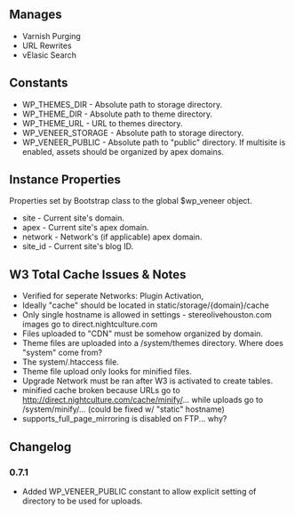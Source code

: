 ## Manages
* Varnish Purging
* URL Rewrites
* vElasic Search

## Constants

* WP_THEMES_DIR - Absolute path to storage directory.
* WP_THEME_DIR - Absolute path to theme directory.
* WP_THEME_URL  - URL to themes directory.
* WP_VENEER_STORAGE - Absolute path to storage directory.
* WP_VENEER_PUBLIC  - Absolute path to "public" directory. If multisite is enabled, assets should be organized by apex domains.

## Instance Properties
Properties set by Bootstrap class to the global $wp_veneer object.

* site      - Current site's domain.
* apex      - Current site's apex domain.
* network   - Network's (if applicable) apex domain.
* site_id   - Current site's blog ID.

## W3 Total Cache Issues & Notes
* Verified for seperate Networks: Plugin Activation,
* Ideally "cache" should be located in static/storage/{domain}/cache
* Only single hostname is allowed in settings - stereolivehouston.com images go to direct.nightculture.com
* Files uploaded to "CDN" must be somehow organized by domain.
* Theme files are uploaded into a /system/themes directory. Where does "system" come from?
* The system/.htaccess file.
* Theme file upload only looks for minified files.
* Upgrade Network must be ran after W3 is activated to create tables.
* minified cache broken because URLs go to http://direct.nightculture.com/cache/minify/... while uploads go to /system/minify/... (could be fixed w/ "static" hostname)
* supports_full_page_mirroring is disabled on FTP... why?

## Changelog

### 0.7.1
* Added WP_VENEER_PUBLIC constant to allow explicit setting of directory to be used for uploads.
